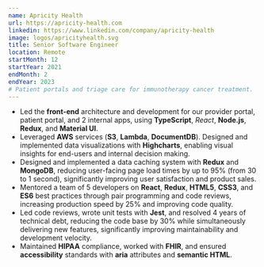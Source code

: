 ```yaml
---
name: Apricity Health
url: https://apricity-health.com
linkedin: https://www.linkedin.com/company/apricity-health
image: logos/apricityhealth.svg
title: Senior Software Engineer
location: Remote
startMonth: 12
startYear: 2021
endMonth: 2
endYear: 2023
# Patient portals and triage care for immunotherapy cancer treatment.
---
```


- Led the **front-end** architecture and development for our provider portal, patient portal, and 2 internal apps, using **TypeScript**, *React*, **Node.js**, **Redux**, and **Material UI**.
- Leveraged **AWS** services (**S3**, **Lambda**, **DocumentDB**). Designed and implemented data visualizations with **Highcharts**, enabling visual insights for end-users and internal decision making.
- Designed and implemented a data caching system with **Redux** and **MongoDB**, reducing user-facing page load times by up to 95% (from 30 to 1 second), significantly improving user satisfaction and product sales.
- Mentored a team of 5 developers on **React**, **Redux**, **HTML5**, **CSS3**, and **ES6** best practices through pair programming and code reviews, increasing production speed by 25% and improving code quality.
- Led code reviews, wrote unit tests with **Jest**, and resolved 4 years of technical debt, reducing the code base by 30% while simultaneously delivering new features, significantly improving maintainability and development velocity.
- Maintained **HIPAA** compliance, worked with **FHIR**, and ensured **accessibility** standards with **aria** attributes and **semantic HTML**.
